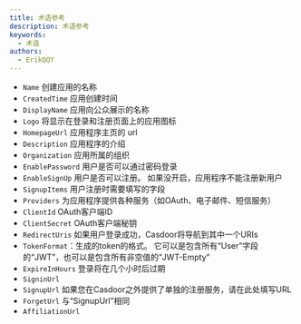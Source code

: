 ```yaml
---
title: 术语参考
description: 术语参考
keywords:
  - 术语
authors:
  - ErikQQY
---
```


- `Name` 创建应用的名称
- `CreatedTime` 应用创建时间
- `DisplayName` 应用向公众展示的名称
- `Logo` 将显示在登录和注册页面上的应用图标
- `HomepageUrl` 应用程序主页的 url
- `Description` 应用程序的介绍
- `Organization` 应用所属的组织
- `EnablePassword` 用户是否可以通过密码登录
- `EnableSignUp` 用户是否可以注册。 如果没开启，应用程序不能注册新用户
- `SignupItems` 用户注册时需要填写的字段
- `Providers` 为应用程序提供各种服务（如OAuth、电子邮件、短信服务）
- `ClientId` OAuth客户端ID
- `ClientSecret` OAuth客户端秘钥
- `RedirectUris` 如果用户登录成功，Casdoor将导航到其中一个URIs
- `TokenFormat`：生成的token的格式。 它可以是包含所有“User”字段的“JWT”，也可以是包含所有非空值的“JWT-Empty”
- `ExpireInHours` 登录将在几个小时后过期
- `SigninUrl`
- `SignupUrl` 如果您在Casdoor之外提供了单独的注册服务，请在此处填写URL
- `ForgetUrl` 与“SignupUrl”相同
- `AffiliationUrl`
